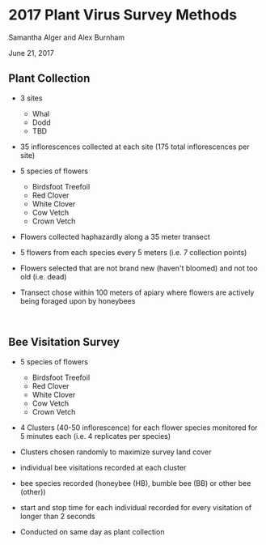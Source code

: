 # 2017 Plant Virus Survey Methods

Samantha Alger and Alex Burnham

June 21, 2017



## Plant Collection



* 3 sites 
  * Whal
  * Dodd
  * TBD


* 35 inflorescences collected at each site (175 total inflorescences per site)

* 5 species of flowers

  * Birdsfoot Treefoil 
  * Red Clover
  * White Clover
  * Cow Vetch
  * Crown Vetch

* Flowers collected haphazardly along a 35 meter transect

* 5 flowers from each species every 5 meters (i.e. 7 collection points)

* Flowers selected that are not brand new (haven't bloomed) and not too old (i.e. dead)

* Transect chose within 100 meters of apiary where flowers are actively being foraged upon by honeybees

  ​



## Bee Visitation Survey

* 5 species of flowers
  * Birdsfoot Treefoil 
  * Red Clover
  * White Clover
  * Cow Vetch
  * Crown Vetch

* 4 Clusters (40-50 inflorescence) for each flower species monitored for 5 minutes each (i.e. 4 replicates per species)

* Clusters chosen randomly to maximize survey land cover

* individual bee visitations recorded at each cluster 

* bee species recorded (honeybee (HB), bumble bee (BB) or other bee (other))

* start and stop time for each individual recorded for every visitation of longer than 2 seconds

* Conducted on same day as plant collection 

  ​





